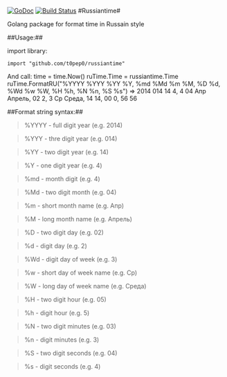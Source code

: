 [![GoDoc](https://godoc.org/github.com/t0pep0/russiantime?status.png)](https://godoc.org/github.com/t0pep0/russiantime)
[![Build Status](https://travis-ci.org/t0pep0/russiantime.svg?branch=master)](https://travis-ci.org/t0pep0/russiantime)
#Russiantime#

Golang package for format time in Russain style

##Usage:##


import library:

    import "github.com/t0pep0/russiantime"

And call:
    time = time.Now()
    ruTime.Time = russiantime.Time
    ruTime.FormatRU("%YYYY %YYY %YY %Y, %md %Md %m %M, %D %d, %Wd %w %W, %H %h, %N %n, %S %s")
        =>  2014 014 14 4, 4 04 Апр Апрель, 02 2, 3 Ср Среда, 14 14, 00 0, 56 56
        
##Format string syntax:##
> %YYYY - full digit year (e.g. 2014)

> %YYY - thre digit year (e.g. 014)

> %YY - two digit year (e.g. 14)

> %Y - one digit year (e.g. 4)

> %md - month digit (e.g. 4)

> %Md - two digit month (e.g. 04)

> %m - short month name (e.g. Апр)

> %M - long month name (e.g. Апрель)

> %D - two digit day (e.g. 02)

> %d - digit day (e.g. 2)

> %Wd - digit day of week (e.g. 3)

> %w - short day of week name (e.g. Ср)

> %W - long day of week name (e.g. Среда)

> %H - two digit hour (e.g. 05)

> %h - digit hour (e.g. 5)

> %N - two digit minutes (e.g. 03)

> %n - digit minutes (e.g. 3)

> %S - two digit seconds (e.g. 04)

> %s - digit seconds (e.g. 4)
